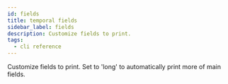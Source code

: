 ```yaml
---
id: fields
title: temporal fields
sidebar_label: fields
description: Customize fields to print.
tags:
  - cli reference
---
```


Customize fields to print.
Set to 'long' to automatically print more of main fields.
